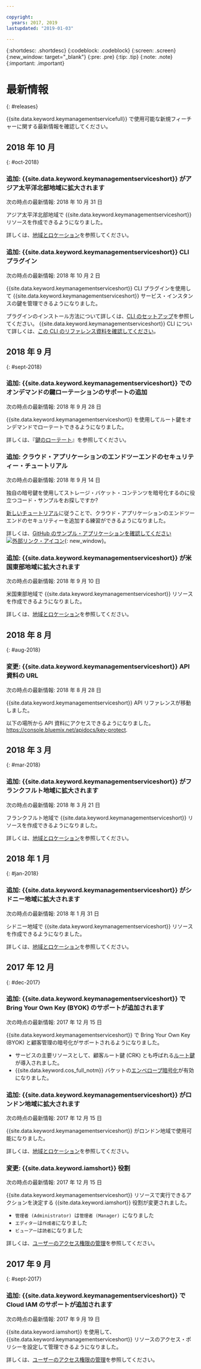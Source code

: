 ```yaml
---

copyright:
  years: 2017, 2019
lastupdated: "2019-01-03"

---
```


{:shortdesc: .shortdesc}
{:codeblock: .codeblock}
{:screen: .screen}
{:new_window: target="_blank"}
{:pre: .pre}
{:tip: .tip}
{:note: .note}
{:important: .important}

# 最新情報
{: #releases}

{{site.data.keyword.keymanagementservicefull}} で使用可能な新規フィーチャーに関する最新情報を確認してください。 

## 2018 年 10 月
{: #oct-2018}

### 追加: {{site.data.keyword.keymanagementserviceshort}} がアジア太平洋北部地域に拡大されます
次の時点の最新情報: 2018 年 10 月 31 日

アジア太平洋北部地域で {{site.data.keyword.keymanagementserviceshort}} リソースを作成できるようになりました。 

詳しくは、[地域とロケーション](/docs/services/key-protect/regions.html)を参照してください。

### 追加: {{site.data.keyword.keymanagementserviceshort}} CLI プラグイン
次の時点の最新情報: 2018 年 10 月 2 日

{{site.data.keyword.keymanagementserviceshort}} CLI プラグインを使用して {{site.data.keyword.keymanagementserviceshort}} サービス・インスタンスの鍵を管理できるようになりました。

プラグインのインストール方法について詳しくは、[CLI のセットアップ](/docs/services/key-protect/set-up-cli.html)を参照してください。 {{site.data.keyword.keymanagementserviceshort}} CLI について詳しくは、[この CLI のリファレンス資料を確認してください](/docs/services/key-protect/cli-reference.html)。

## 2018 年 9 月
{: #sept-2018}

### 追加: {{site.data.keyword.keymanagementserviceshort}} でのオンデマンドの鍵ローテーションのサポートの追加
次の時点の最新情報: 2018 年 9 月 28 日

{{site.data.keyword.keymanagementserviceshort}} を使用してルート鍵をオンデマンドでローテートできるようになりました。

詳しくは、『[鍵のローテート](/docs/services/key-protect/rotate-keys.html)』を参照してください。

### 追加: クラウド・アプリケーションのエンドツーエンドのセキュリティー・チュートリアル
次の時点の最新情報: 2018 年 9 月 14 日

独自の暗号鍵を使用してストレージ・バケット・コンテンツを暗号化するのに役立つコード・サンプルをお探しですか?

[新しいチュートリアル](/docs/tutorials/cloud-e2e-security.html)に従うことで、クラウド・アプリケーションのエンドツーエンドのセキュリティーを追加する練習ができるようになりました。

詳しくは、[GitHub のサンプル・アプリケーションを確認してください ![外部リンク・アイコン](../../icons/launch-glyph.svg "外部リンク・アイコン")](https://github.com/IBM-Cloud/secure-file-storage){: new_window}。

### 追加: {{site.data.keyword.keymanagementserviceshort}} が米国東部地域に拡大されます
次の時点の最新情報: 2018 年 9 月 10 日

米国東部地域で {{site.data.keyword.keymanagementserviceshort}} リソースを作成できるようになりました。 

詳しくは、[地域とロケーション](/docs/services/key-protect/regions.html)を参照してください。

## 2018 年 8 月
{: #aug-2018}

### 変更: {{site.data.keyword.keymanagementserviceshort}} API 資料の URL
次の時点の最新情報: 2018 年 8 月 28 日

{{site.data.keyword.keymanagementserviceshort}} API リファレンスが移動しました。 

以下の場所から API 資料にアクセスできるようになりました。
https://console.bluemix.net/apidocs/key-protect. 

## 2018 年 3 月
{: #mar-2018}

### 追加: {{site.data.keyword.keymanagementserviceshort}} がフランクフルト地域に拡大されます
次の時点の最新情報: 2018 年 3 月 21 日

フランクフルト地域で {{site.data.keyword.keymanagementserviceshort}} リソースを作成できるようになりました。 

詳しくは、[地域とロケーション](/docs/services/key-protect/regions.html)を参照してください。

## 2018 年 1 月
{: #jan-2018}

### 追加: {{site.data.keyword.keymanagementserviceshort}} がシドニー地域に拡大されます
次の時点の最新情報: 2018 年 1 月 31 日

シドニー地域で {{site.data.keyword.keymanagementserviceshort}} リソースを作成できるようになりました。 

詳しくは、[地域とロケーション](/docs/services/key-protect/regions.html)を参照してください。

## 2017 年 12 月
{: #dec-2017}

### 追加: {{site.data.keyword.keymanagementserviceshort}} で Bring Your Own Key (BYOK) のサポートが追加されます
次の時点の最新情報: 2017 年 12 月 15 日

{{site.data.keyword.keymanagementserviceshort}} で Bring Your Own Key (BYOK) と顧客管理の暗号化がサポートされるようになりました。

- サービスの主要リソースとして、顧客ルート鍵 (CRK) とも呼ばれる[ルート鍵](/docs/services/key-protect/concepts/envelope-encryption.html#key-types)が導入されました。 
- {{site.data.keyword.cos_full_notm}} バケットの[エンベロープ暗号化](/docs/services/key-protect/integrations/integrate-cos.html#kp-cos-how)が有効になりました。

### 追加: {{site.data.keyword.keymanagementserviceshort}} がロンドン地域に拡大されます
次の時点の最新情報: 2017 年 12 月 15 日

{{site.data.keyword.keymanagementserviceshort}} がロンドン地域で使用可能になりました。 

詳しくは、[地域とロケーション](/docs/services/key-protect/regions.html)を参照してください。

### 変更: {{site.data.keyword.iamshort}} 役割
次の時点の最新情報: 2017 年 12 月 15 日

{{site.data.keyword.keymanagementserviceshort}} リソースで実行できるアクションを決定する {{site.data.keyword.iamshort}} 役割が変更されました。

- `管理者 (Administrator) `は`管理者 (Manager) `になりました
- `エディター`は`作成者`になりました
- `ビューアー`は`読者`になりました

詳しくは、[ユーザーのアクセス権限の管理](/docs/services/key-protect/manage-access.html)を参照してください。

## 2017 年 9 月
{: #sept-2017}

### 追加: {{site.data.keyword.keymanagementserviceshort}} で Cloud IAM のサポートが追加されます
次の時点の最新情報: 2017 年 9 月 19 日

{{site.data.keyword.iamshort}} を使用して、{{site.data.keyword.keymanagementserviceshort}} リソースのアクセス・ポリシーを設定して管理できるようになりました。

詳しくは、[ユーザーのアクセス権限の管理](/docs/services/key-protect/manage-access.html)を参照してください。
